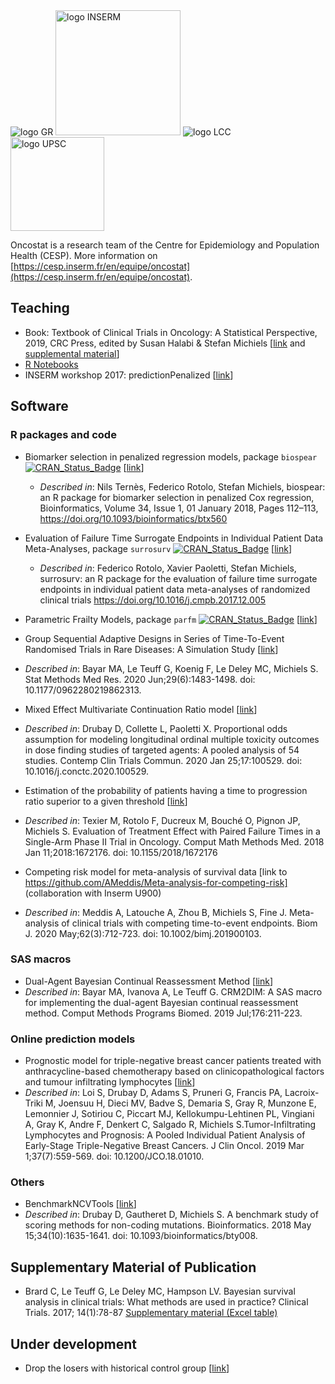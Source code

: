 
<img src="https://www.gustaveroussy.fr/sites/all/themes/gustave_roussy/logo.png" alt="logo GR">
<img src="https://www.inserm.fr/themes/inserm/logo.png" alt="logo INSERM" width="200px">
<img src="https://www.ligue-cancer.net/sites/all/themes/ligue/logo.png" alt="logo LCC">
<img src="https://hal.archives-ouvertes.fr/UNIV-PARIS-SACLAY/public/logo_UP_saclay_final.png" alt="logo UPSC" width="150px">

Oncostat is a research team of the Centre for Epidemiology and Population Health (CESP). More information on  [https://cesp.inserm.fr/en/equipe/oncostat](https://cesp.inserm.fr/en/equipe/oncostat).

## Teaching

 + Book: Textbook of Clinical Trials in Oncology: A Statistical Perspective, 2019, CRC Press, edited by Susan Halabi & Stefan Michiels [[link]( https://www.routledge.com/Textbook-of-Clinical-Trials-in-Oncology-A-Statistical-Perspective/Halabi-Michiels/p/book/9781138083776) and [supplemental material](https://www.routledge.com/downloads/K34556/stat%20code%20book%20halabi%20michiels.zip)]
 + [R Notebooks](https://github.com/Oncostat/R_notebooks)
 + INSERM workshop 2017: predictionPenalized [[link](https://github.com/Oncostat/predictionPenalized)]


## Software

### R packages and code

 + Biomarker selection in penalized regression models, package `biospear` [![CRAN_Status_Badge](https://www.r-pkg.org/badges/version/biospear)](https://cran.r-project.org/package=biospear) [[link](https://github.com/Oncostat/biospear)]
   + *Described in*: Nils Ternès, Federico Rotolo, Stefan Michiels, biospear: an R package for biomarker selection in penalized Cox regression, Bioinformatics, Volume 34, Issue 1, 01 January 2018, Pages 112–113, https://doi.org/10.1093/bioinformatics/btx560
 + Evaluation of Failure Time Surrogate Endpoints in Individual Patient Data Meta-Analyses, package `surrosurv` [![CRAN_Status_Badge](https://www.r-pkg.org/badges/version/surrosurv)](https://cran.r-project.org/package=surrosurv) [[link](https://github.com/Oncostat/surrosurv)]
   + *Described in*: Federico Rotolo, Xavier Paoletti, Stefan Michiels, surrosurv: an R package for the evaluation of failure time surrogate endpoints in individual patient data meta-analyses of randomized clinical trials https://doi.org/10.1016/j.cmpb.2017.12.005
 + Parametric Frailty Models, package `parfm` [![CRAN_Status_Badge](https://www.r-pkg.org/badges/version/parfm)](https://cran.r-project.org/package=parfm) [[link](https://github.com/Oncostat/parfm)]
 + Group Sequential Adaptive Designs in Series of Time-To-Event Randomised Trials in Rare Diseases: A Simulation Study [[link](https://github.com/Oncostat/Group-sequential-adaptive-designs-in-series-of-time-to-event-randomized-trials-in-rare-diseases)]
 + *Described in*: Bayar MA, Le Teuff G, Koenig F, Le Deley MC, Michiels S. Stat Methods Med Res. 2020 Jun;29(6):1483-1498. doi: 10.1177/0962280219862313.
 + Mixed Effect Multivariate Continuation Ratio model [[link](https://github.com/Oncostat/POP1)]
 + *Described in*: Drubay D, Collette L, Paoletti X. Proportional odds assumption for modeling longitudinal ordinal multiple toxicity outcomes in dose finding studies of targeted agents: A pooled analysis of 54 studies. Contemp Clin Trials Commun. 2020 Jan 25;17:100529. doi: 10.1016/j.conctc.2020.100529.
 + Estimation of the probability of patients having a time to progression ratio superior to a given threshold [[link](https://github.com/Oncostat/TTPratio)]
 + *Described in*: Texier M, Rotolo F, Ducreux M, Bouché O, Pignon JP, Michiels S. Evaluation of Treatment Effect with Paired Failure Times in a Single-Arm Phase II Trial in Oncology. Comput Math Methods Med. 2018 Jan 11;2018:1672176. doi: 10.1155/2018/1672176

 + Competing risk model for meta-analysis of survival data [link to https://github.com/AMeddis/Meta-analysis-for-competing-risk] (collaboration with Inserm U900)
+ *Described in*: Meddis A, Latouche A, Zhou B, Michiels S, Fine J. Meta-analysis of clinical trials with competing time-to-event endpoints. Biom J. 2020 May;62(3):712-723. doi: 10.1002/bimj.201900103.

 
### SAS macros
 + Dual-Agent Bayesian Continual Reassessment Method [[link](https://github.com/Oncostat/CRM2dim)]
+ *Described in*: Bayar MA, Ivanova A, Le Teuff G. CRM2DIM: A SAS macro for implementing the dual-agent Bayesian continual reassessment method. Comput Methods Programs Biomed. 2019 Jul;176:211-223.


### Online prediction models
 + Prognostic model for triple-negative breast cancer patients treated with anthracycline-based chemotherapy based on clinicopathological factors and tumour infiltrating lymphocytes [[link](https://github.com/Oncostat/PrognosTILs)]
+ *Described in*: Loi S, Drubay D, Adams S, Pruneri G, Francis PA, Lacroix-Triki M, Joensuu H, Dieci MV, Badve S, Demaria S, Gray R, Munzone E, Lemonnier J, Sotiriou C, Piccart MJ, Kellokumpu-Lehtinen PL, Vingiani A, Gray K, Andre F, Denkert C, Salgado R, Michiels S.Tumor-Infiltrating Lymphocytes and Prognosis: A Pooled Individual Patient Analysis of Early-Stage Triple-Negative Breast Cancers. J Clin Oncol. 2019 Mar 1;37(7):559-569. doi: 10.1200/JCO.18.01010.

### Others
 + BenchmarkNCVTools [[link](https://github.com/Oncostat/BenchmarkNCVTools)]
+ *Described in*: Drubay D, Gautheret D, Michiels S. A benchmark study of scoring methods for non-coding mutations. Bioinformatics. 2018 May 15;34(10):1635-1641. doi: 10.1093/bioinformatics/bty008.

## Supplementary Material of Publication
+ Brard C, Le Teuff G, Le Deley MC, Hampson LV. Bayesian survival analysis in clinical trials: What methods are used in practice? Clinical Trials. 2017; 14(1):78-87 [Supplementary material (Excel table)](https://www.gustaveroussy.fr/sites/default/files/article_ct-16-0032-r1_supplementary_material.xlsx)

## Under development 

 + Drop the losers with historical control group [[link](https://github.com/Oncostat/DTLHC)]


